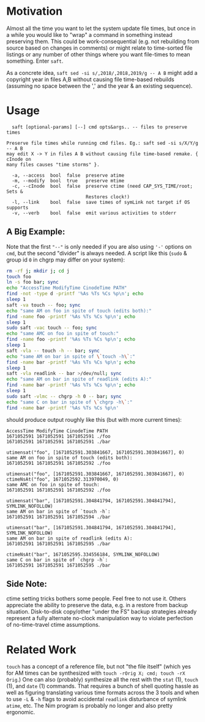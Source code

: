 Motivation
==========
Almost all the time you want to let the system update file times, but once in a
while you would like to "wrap" a command in something instead preserving them.
This could be work-consequential (e.g. not rebuilding from source based on
changes in comments) or might relate to time-sorted file listings or any number
of other things where you want file-times to mean something.  Enter `saft`.

As a concrete idea, `saft sed -si s/,2018/,2018,2019/g -- A B` might add a
copyright year in files A,B without causing file time-based rebuilds (assuming
no space between the ',' and the year & an existing sequence).

Usage
=====
```
  saft [optional-params] [--] cmd opts&args.. -- files to preserve times

Preserve file times while running cmd files. Eg.: saft sed -si s/X/Y/g -- A B
may edit X -> Y in files A B without causing file time-based remake. { cInode on
many files causes "time storms" }.

  -a, --access  bool  false  preserve atime
  -m, --modify  bool  true   preserve mtime
  -c, --cInode  bool  false  preserve ctime (need CAP_SYS_TIME/root; Sets &
                             Restores clock!)
  -l, --link    bool  false  save times of symLink not target if OS supports
  -v, --verb    bool  false  emit various activities to stderr
```

A Big Example:
--------------
Note that the first `"--"` is only needed if you are also using `'-'` options
on `cmd`, but the second "divider" is always needed.  A script like this (`sudo`
& group id `0` in chgrp may differ on your system):
```sh
rm -rf j; mkdir j; cd j
touch foo
ln -s foo bar; sync
echo "AccessTime ModifyTime CinodeTime PATH"
find -not -type d -printf '%As %Ts %Cs %p\n'; echo
sleep 1
saft -va touch -- foo; sync
echo "same AM on foo in spite of touch (edits both):"
find -name foo -printf '%As %Ts %Cs %p\n'; echo
sleep 1
sudo saft -vac touch -- foo; sync
echo "same AMC on foo in spite of touch:"
find -name foo -printf '%As %Ts %Cs %p\n'; echo
sleep 1
saft -vla -- touch -h -- bar; sync
echo "same AM on bar in spite of \`touch -h\`:"
find -name bar -printf '%As %Ts %Cs %p\n'; echo
sleep 1
saft -vla readlink -- bar >/dev/null; sync
echo "same AM on bar in spite of readlink (edits A):"
find -name bar -printf '%As %Ts %Cs %p\n'; echo
sleep 1
sudo saft -vlmc -- chgrp -h 0 -- bar; sync
echo "same C on bar in spite of \`chgrp -h\`:"
find -name bar -printf '%As %Ts %Cs %p\n'
```
should produce output roughly like this (but with more current times):
```
AccessTime ModifyTime CinodeTime PATH
1671052591 1671052591 1671052591 ./foo
1671052591 1671052591 1671052591 ./bar

utimensat("foo", [1671052591.303841667, 1671052591.303841667], 0)
same AM on foo in spite of touch (edits both):
1671052591 1671052591 1671052592 ./foo

utimensat("foo", [1671052591.303841667, 1671052591.303841667], 0)
ctimeNsAt("foo", 1671052592.313970049, 0)
same AMC on foo in spite of touch:
1671052591 1671052591 1671052592 ./foo

utimensat("bar", [1671052591.304841794, 1671052591.304841794], SYMLINK_NOFOLLOW)
same AM on bar in spite of `touch -h`:
1671052591 1671052591 1671052594 ./bar

utimensat("bar", [1671052591.304841794, 1671052591.304841794], SYMLINK_NOFOLLOW)
same AM on bar in spite of readlink (edits A):
1671052591 1671052591 1671052595 ./bar

ctimeNsAt("bar", 1671052595.334556184, SYMLINK_NOFOLLOW)
same C on bar in spite of `chgrp -h`:
1671052591 1671052591 1671052595 ./bar
```

Side Note:
----------
ctime setting tricks bothers some people.  Feel free to not use it.  Others
appreciate the ability to preserve the data, e.g. in a restore from backup
situation.  Disk-to-disk copy/other "under the FS" backup strategies already
represent a fully alternate no-clock manipulation way to violate perfection of
no-time-travel ctime assumptions.

Related Work
============
`touch` has a concept of a reference file, but not "the file itself" (which yes
for AM times can be synthesized with `touch -rOrig X; cmd; touch -rX Orig`.) One
can also (probably) synthesize all the rest with the `stat` (1), `touch` (1),
and `date` (1) commands.  That requires a bunch of shell quoting hassle as well
as figuring translating various time formats across the 3 tools and when to use
`-L` & `-h` flags to avoid accidental `readlink` disturbance of symlink `atime`,
etc.  The Nim program is probably no longer and also pretty ergonomic.
